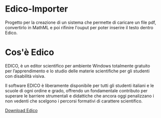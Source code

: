 # Edico-Importer

Progetto per la creazione di un sistema che permette di caricare un file pdf, convertirlo in MathML e poi rifinire l'ouput per poter inserire il testo dentro Edico.

# Cos'è Edico

EDICO, è un editor scientifico per ambiente Windows totalmente gratuito per l’apprendimento e lo studio delle materie scientifiche per gli studenti con disabilità visiva.

Il software EDICO è liberamente disponibile per tutti gli studenti italiani e le scuole di ogni ordine e grado, offrendo un fondamentale contributo per superare le barriere strumentali e didattiche che ancora oggi penalizzano i non vedenti che scelgono i percorsi formativi di carattere scientifico.

[Download Edico](https://www.edicoitalia.it/)
